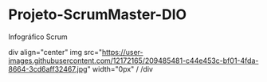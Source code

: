 # Projeto-ScrumMaster-DIO

Infográfico Scrum


div align="center"
img src="https://user-images.githubusercontent.com/12172165/209485481-c44e453c-bf01-4fda-8664-3cd6aff32467.jpg" width="0px" /
/div

